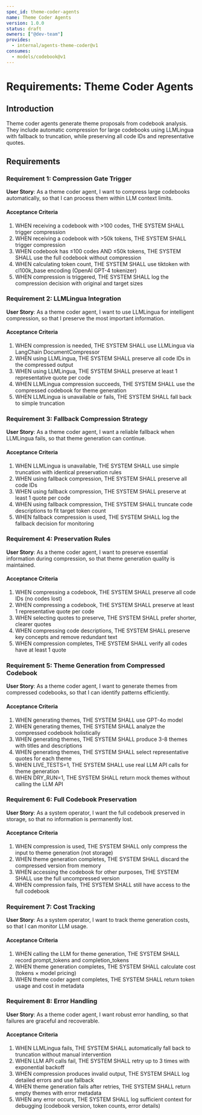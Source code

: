 ```yaml
---
spec_id: theme-coder-agents
name: Theme Coder Agents
version: 1.0.0
status: draft
owners: ["@dev-team"]
provides:
  - internal/agents-theme-coder@v1
consumes:
  - models/codebook@v1
---
```


# Requirements: Theme Coder Agents

## Introduction

Theme coder agents generate theme proposals from codebook analysis. They include automatic compression for large codebooks using LLMLingua with fallback to truncation, while preserving all code IDs and representative quotes.

## Requirements

### Requirement 1: Compression Gate Trigger

**User Story**: As a theme coder agent, I want to compress large codebooks automatically, so that I can process them within LLM context limits.

#### Acceptance Criteria

1. WHEN receiving a codebook with >100 codes, THE SYSTEM SHALL trigger compression
2. WHEN receiving a codebook with >50k tokens, THE SYSTEM SHALL trigger compression
3. WHEN codebook has ≤100 codes AND ≤50k tokens, THE SYSTEM SHALL use the full codebook without compression
4. WHEN calculating token count, THE SYSTEM SHALL use tiktoken with cl100k_base encoding (OpenAI GPT-4 tokenizer)
5. WHEN compression is triggered, THE SYSTEM SHALL log the compression decision with original and target sizes

### Requirement 2: LLMLingua Integration

**User Story**: As a theme coder agent, I want to use LLMLingua for intelligent compression, so that I preserve the most important information.

#### Acceptance Criteria

1. WHEN compression is needed, THE SYSTEM SHALL use LLMLingua via LangChain DocumentCompressor
2. WHEN using LLMLingua, THE SYSTEM SHALL preserve all code IDs in the compressed output
3. WHEN using LLMLingua, THE SYSTEM SHALL preserve at least 1 representative quote per code
4. WHEN LLMLingua compression succeeds, THE SYSTEM SHALL use the compressed codebook for theme generation
5. WHEN LLMLingua is unavailable or fails, THE SYSTEM SHALL fall back to simple truncation

### Requirement 3: Fallback Compression Strategy

**User Story**: As a theme coder agent, I want a reliable fallback when LLMLingua fails, so that theme generation can continue.

#### Acceptance Criteria

1. WHEN LLMLingua is unavailable, THE SYSTEM SHALL use simple truncation with identical preservation rules
2. WHEN using fallback compression, THE SYSTEM SHALL preserve all code IDs
3. WHEN using fallback compression, THE SYSTEM SHALL preserve at least 1 quote per code
4. WHEN using fallback compression, THE SYSTEM SHALL truncate code descriptions to fit target token count
5. WHEN fallback compression is used, THE SYSTEM SHALL log the fallback decision for monitoring

### Requirement 4: Preservation Rules

**User Story**: As a theme coder agent, I want to preserve essential information during compression, so that theme generation quality is maintained.

#### Acceptance Criteria

1. WHEN compressing a codebook, THE SYSTEM SHALL preserve all code IDs (no codes lost)
2. WHEN compressing a codebook, THE SYSTEM SHALL preserve at least 1 representative quote per code
3. WHEN selecting quotes to preserve, THE SYSTEM SHALL prefer shorter, clearer quotes
4. WHEN compressing code descriptions, THE SYSTEM SHALL preserve key concepts and remove redundant text
5. WHEN compression completes, THE SYSTEM SHALL verify all codes have at least 1 quote

### Requirement 5: Theme Generation from Compressed Codebook

**User Story**: As a theme coder agent, I want to generate themes from compressed codebooks, so that I can identify patterns efficiently.

#### Acceptance Criteria

1. WHEN generating themes, THE SYSTEM SHALL use GPT-4o model
2. WHEN generating themes, THE SYSTEM SHALL analyze the compressed codebook holistically
3. WHEN generating themes, THE SYSTEM SHALL produce 3-8 themes with titles and descriptions
4. WHEN generating themes, THE SYSTEM SHALL select representative quotes for each theme
5. WHEN LIVE_TESTS=1, THE SYSTEM SHALL use real LLM API calls for theme generation
6. WHEN DRY_RUN=1, THE SYSTEM SHALL return mock themes without calling the LLM API

### Requirement 6: Full Codebook Preservation

**User Story**: As a system operator, I want the full codebook preserved in storage, so that no information is permanently lost.

#### Acceptance Criteria

1. WHEN compression is used, THE SYSTEM SHALL only compress the input to theme generation (not storage)
2. WHEN theme generation completes, THE SYSTEM SHALL discard the compressed version from memory
3. WHEN accessing the codebook for other purposes, THE SYSTEM SHALL use the full uncompressed version
4. WHEN compression fails, THE SYSTEM SHALL still have access to the full codebook

### Requirement 7: Cost Tracking

**User Story**: As a system operator, I want to track theme generation costs, so that I can monitor LLM usage.

#### Acceptance Criteria

1. WHEN calling the LLM for theme generation, THE SYSTEM SHALL record prompt_tokens and completion_tokens
2. WHEN theme generation completes, THE SYSTEM SHALL calculate cost (tokens × model pricing)
3. WHEN theme coder agent completes, THE SYSTEM SHALL return token usage and cost in metadata

### Requirement 8: Error Handling

**User Story**: As a theme coder agent, I want robust error handling, so that failures are graceful and recoverable.

#### Acceptance Criteria

1. WHEN LLMLingua fails, THE SYSTEM SHALL automatically fall back to truncation without manual intervention
2. WHEN LLM API calls fail, THE SYSTEM SHALL retry up to 3 times with exponential backoff
3. WHEN compression produces invalid output, THE SYSTEM SHALL log detailed errors and use fallback
4. WHEN theme generation fails after retries, THE SYSTEM SHALL return empty themes with error metadata
5. WHEN any error occurs, THE SYSTEM SHALL log sufficient context for debugging (codebook version, token counts, error details)
